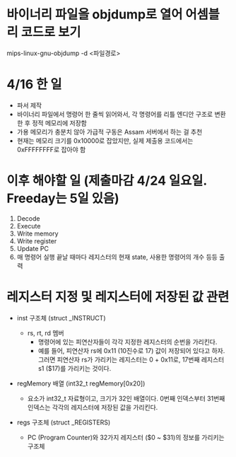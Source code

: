 # 바이너리 파일을 objdump로 열어 어셈블리 코드로 보기
mips-linux-gnu-objdump -d <파일경로>

# 4/16 한 일
- 파서 제작
 - 바이너리 파일에서 명령어 한 줄씩 읽어와서, 각 명령어를 리틀 엔디안 구조로 변환한 후 정적 메모리에 저장함
 - 가용 메모리가 충분치 않아 가급적 구동은 Assam 서버에서 하는 걸 추천
 - 현재는 메모리 크기를 0x10000로 잡았지만, 실제 제출용 코드에서는 0xFFFFFFFF로 잡아야 함

# 이후 해야할 일 (제출마감 4/24 일요일. Freeday는 5일 있음)
1) Decode
2) Execute
3) Write memory
4) Write register
5) Update PC
6) 매 명령어 실행 끝날 때마다 레지스터의 현재 state, 사용한 명령어의 개수 등등 출력

# 레지스터 지정 및 레지스터에 저장된 값 관련
- inst 구조체 (struct _INSTRUCT)
    - rs, rt, rd 멤버
        - 명령어에 있는 피연산자들이 각각 지정한 레지스터의 순번을 가리킨다.
        - 예를 들어, 피연산자 rs에 0x11 (10진수로 17) 값이 저장되어 있다고 하자. 그러면 피연산자 rs가 가리키는 레지스터는 0 + 0x11로, 17번째 레지스터 s1 ($17)를 가리키는 것이다.
     
- regMemory 배열 (int32_t regMemory[0x20])
    - 요소가 int32_t 자료형이고, 크기가 32인 배열이다. 0번째 인덱스부터 31번째 인덱스는 각각의 레지스터에 저장된 값을 가리킨다.

- regs 구조체 (struct _REGISTERS)
    - PC (Program Counter)와 32가지 레지스터 ($0 ~ $31)의 정보를 가리키는 구조체